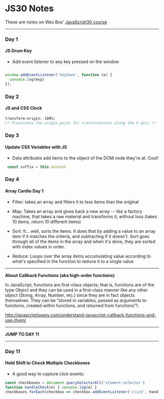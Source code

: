 # JS30 Notes

These are notes on Wes Bos' [JavaScript30 course](https://javascript30.com/)

---

### Day 1
#### JS Drum Key

 - Add event listener to any key pressed on the window

```javascript

window.addEventListener('keydown', function (e) {
  console.log(msg)
});

```

### Day 2
#### JS and CSS Clock

```css
transform-origin: 100%;
/* Translates the origin point for transformation along the X axis */
```

### Day 3
#### Update CSS Variables with JS

 - Data attributes add items to the object of the DOM node they're at. Cool!

 ```javascript
  const suffix = this.dataset
 ```

### Day 4
#### Array Cardio Day 1
 - Filter: takes an array and filters it to less items than the original

 - Map: Takes an array and gives back a new array -- like a factory machine, that takes a raw material and transforms it, without loss (takes 10 items, return 10 different items)

 - Sort: It... well, sorts the items. It does that by adding a value to an array item if it matches the criteria, and subtracting if it doesn't. Sort goes through all of the items in the array and when it's done, they are sorted with index values in order.

 - Reduce: Loops over the array items accumulating value according to what's specified in the function to reduce it to a single value

---

**About Callback Functions (aka high-order functions)**

In JavaScript, functions are first-class objects; that is, functions are of the type Object and they can be used in a first-class manner like any other object (String, Array, Number, etc.) since they are in fact objects themselves. They can be “stored in variables, passed as arguments to functions, created within functions, and returned from functions”1.


http://javascriptissexy.com/understand-javascript-callback-functions-and-use-them/

---

**JUMP TO DAY 11**

---

### Day 11
#### Hold Shift to Check Multiple Checkboxes

 - A good way to capture click events:

```js
const checkboxes = document.querySelectorAll('element-selector')
function handleCheck(e) { console.log(e) }
checkboxes.forEach(checkbox => checkbox.addEventListener('click', handleCheck))
```
